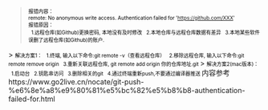 > <font color=black size=1.5>报错内容：  
    remote: No anonymous write access. Authentication failed for 'https://github.com/XXX'  
    报错原因：  
        &nbsp; 1.远程仓库(如Github)更换密码, 本地没有及时修改
        &nbsp; 2.本地仓库与远程仓库数据有差异
        &nbsp; 3.本地某些软件误删了远程仓库(如Github)的账户.
</font>
> <font color=black size=1.5>解决方案1：  
        &nbsp; 1.终端, 输入以下命令:git remote -v（查看远程仓库）  
        &nbsp; 2.移除远程仓库, 输入以下命令:git remote remove origin
        &nbsp; 3.重新关联远程仓库, git remote add origin 你的仓库地址.git
</font>
> <font color=black size=1.5>解决方案2(mac版本)：  
        &nbsp; 1.启动台  
        &nbsp; 2.钥匙串访问
        &nbsp; 3.删除相关的git
        &nbsp; 4.通过终端重新push,不要通过编译器推送
</font>
<a>
    内容参考   https://www.go2live.cn/nocate/git-push-%e6%8e%a8%e9%80%81%e5%bc%82%e5%b8%b8-authentication-failed-for.html
</a>